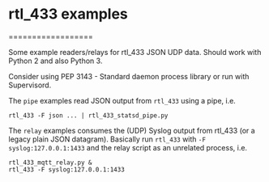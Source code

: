 # rtl_433 examples
==================

Some example readers/relays for rtl_433 JSON UDP data. Should work with Python 2 and also Python 3.

Consider using PEP 3143 - Standard daemon process library or run with Supervisord.

The `pipe` examples read JSON output from `rtl_433` using a pipe, i.e.

```
rtl_433 -F json ... | rtl_433_statsd_pipe.py
````

The `relay` examples consumes the (UDP) Syslog output from rtl_433 (or a legacy plain JSON datagram).
Basically run `rtl_433` with `-F syslog:127.0.0.1:1433` and the relay script as an unrelated process, i.e.

```
rtl_433_mqtt_relay.py &
rtl_433 -F syslog:127.0.0.1:1433
````

